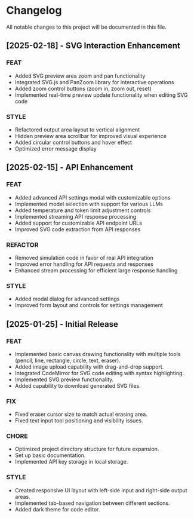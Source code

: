 # Changelog

All notable changes to this project will be documented in this file.

## [2025-02-18] - SVG Interaction Enhancement

### FEAT
- Added SVG preview area zoom and pan functionality
- Integrated SVG.js and PanZoom library for interactive operations
- Added zoom control buttons (zoom in, zoom out, reset)
- Implemented real-time preview update functionality when editing SVG code

### STYLE
- Refactored output area layout to vertical alignment
- Hidden preview area scrollbar for improved visual experience
- Added circular control buttons and hover effect
- Optimized error message display

## [2025-02-15] - API Enhancement

### FEAT
- Added advanced API settings modal with customizable options
- Implemented model selection with support for various LLMs
- Added temperature and token limit adjustment controls
- Implemented streaming API response processing
- Added support for customizable API endpoint URLs
- Improved SVG code extraction from API responses

### REFACTOR
- Removed simulation code in favor of real API integration
- Improved error handling for API requests and responses
- Enhanced stream processing for efficient large response handling

### STYLE
- Added modal dialog for advanced settings
- Improved form layout and controls for settings management

## [2025-01-25] - Initial Release

### FEAT
- Implemented basic canvas drawing functionality with multiple tools (pencil, line, rectangle, circle, text, eraser).
- Added image upload capability with drag-and-drop support.
- Integrated CodeMirror for SVG code editing with syntax highlighting.
- Implemented SVG preview functionality.
- Added capability to download generated SVG files.

### FIX
- Fixed eraser cursor size to match actual erasing area.
- Fixed text input tool positioning and visibility issues.

### CHORE
- Optimized project directory structure for future expansion.
- Set up basic documentation.
- Implemented API key storage in local storage.

### STYLE
- Created responsive UI layout with left-side input and right-side output areas.
- Implemented tab-based navigation between different sections.
- Added dark theme for code editor.
